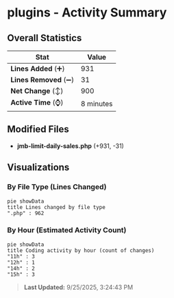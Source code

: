 # plugins - Activity Summary 

## Overall Statistics

| Stat                   | Value                                                             |
| ---------------------- | ----------------------------------------------------------------- |
| **Lines Added** (➕)   | 931                                          |
| **Lines Removed** (➖) | 31                                        |
| **Net Change** (↕)    | 900                |
| **Active Time** (⌚)   | 8 minutes |


## Modified Files
- **jmb-limit-daily-sales.php** (+931, -31)

## Visualizations

### By File Type (Lines Changed)

```mermaid
pie showData
title Lines changed by file type
".php" : 962
```

### By Hour (Estimated Activity Count)

```mermaid
pie showData
title Coding activity by hour (count of changes)
"11h" : 3
"12h" : 1
"14h" : 2
"15h" : 3
```


> **Last Updated:** 9/25/2025, 3:24:43 PM